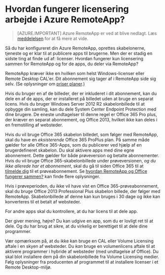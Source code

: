<properties
    pageTitle="Azure RemoteApp licensering | Microsoft Azure"
    description="Få mere at vide, hvordan licensering fungerer i Azure RemoteApp."
    services="remoteapp"
    documentationCenter=""
    authors="lizap"
    manager="mbaldwin" />

<tags
    ms.service="remoteapp"
    ms.workload="compute"
    ms.tgt_pltfrm="na"
    ms.devlang="na"
    ms.topic="get-started-article"
    ms.date="08/15/2016"
    ms.author="elizapo" />


# <a name="how-does-licensing-work-in-azure-remoteapp"></a>Hvordan fungerer licensering arbejde i Azure RemoteApp?

> [AZURE.IMPORTANT]
> Azure RemoteApp er ved at blive nedlagt. Læs [meddelelsen](https://go.microsoft.com/fwlink/?linkid=821148) for at få mere at vide.

Så du har konfigureret din Azure RemoteApp, oprettes skabelonerne, tjeneste og er klar til at publicere apps til brugerne. Men der er stadig en sidste ting at finde ud af: licenser. Hvordan fungerer kun licensering sammen for RemoteApp og for de apps, du deler via RemoteApp?

RemoteApp kræver ikke en hvilken som helst Windows-licenser eller Remote Desktop CAL'er. Dit abonnement sig tager af i RemoteApp side sig selv. (Se oplysninger om [priser planer](https://azure.microsoft.com/pricing/details/remoteapp).)

Hvis du bruger en af de billeder, der er inkluderet i dit abonnement, kan du dele en af de apps, der er installeret på billedet uden at bruge en separat licens. Hvis du bruger Windows Server 2012 R2 skabelonbillede til at opbygge din samling, kan du dele System Center Endpoint Protection med dine brugere. De eneste undtagelser til denne regel er Office 365 Pro plus, der kræver en separat abonnement, og Office 2013, hvilket ikke kan deles i en fremstilling af websteder.

Hvis du vil bruge Office 365 skabelon billedet, som følger med RemoteApp, skal du have en *eksisterende* Office 365 ProPlus plan. På samme måde gælder for alle Office 365-Apps, som du publicerer ved hjælp af en brugerdefineret skabelon. Du skal aktivere apps med dine egne abonnement. Dette gælder for både prøveversion og betalte abonnementer. Hvis du vil bruge Office 365-skabelonbillede under prøveversionen, *og du ikke allerede har et abonnement*, skal du gå til siden Office 365 til at [tilmelde dig](https://go.microsoft.com/fwlink/p/?LinkID=403802) til et prøveabonnement. Se [hvordan RemoteApp og Office fungerer sammen?](remoteapp-o365.md) kan finde flere oplysninger.

Hvis i prøveperioden, du ikke vil have vist en Office 365-prøveabonnement, skal du bruge Office 2013 Professional Plus skabelon billede, der følger med RemoteApp. Skabelonbillede af denne kan kun bruges i 30 dage og ikke kan konverteres til et betalt af websteder.

For andre apps skal du kontrollere, at du har licens til at dele app.

Der giver mening, højre? Du kan udgive en app, som du er lovligt ret til at dele. Og du har brug at sikre, at du virkelig er berettiget til at dele dine programmer.

Vær opmærksom på, at du ikke kan bruge en CAL eller Volume Licensing aftale i en skyen af websteder. Du *kan* bruge en volumenlicens aftale til at aktivere programmer i hybride af websteder (med undtagelse af Office). Du skal blot installere dem på din skabelonbillede fra Volume Licensing medier. Følg oplysninger fra producenten af programmet til at installere licenser i et Remote Desktop-miljø.
